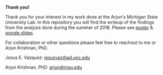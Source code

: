 **Thank you!**

Thank you for your interest in my work done at the Arjun's Michigan State University Lab. In this repository you will find the writeup of the findings from the analysis done during the summer of 2018. Please see
[poster](https://docs.google.com/presentation/d/1SLOOtNuJs5yliuWLC-HYDvnKQVGNbo91p2fFjV5v9As/edit?usp=sharing) &
[google slides](https://docs.google.com/presentation/d/1H-i0jdWjLzo9rFeOhZMYBRbixyQBH57eK0PoORDwCvY/edit?usp=sharing).

For collaboration or other questions please feel free to reachout to me or Arjun Krishnan, PhD.

Jesus E. Vazquez: jesusvaz@ad.unc.edu

Arjun Krishnan, PhD: arjun@msu.edu

